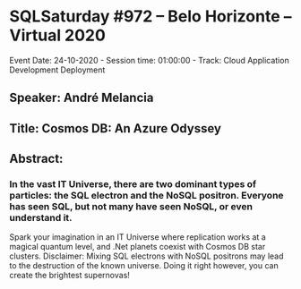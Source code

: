 # SQLSaturday #972 – Belo Horizonte – Virtual 2020
Event Date: 24-10-2020 - Session time: 01:00:00 - Track: Cloud Application Development  Deployment
## Speaker: André Melancia
## Title: Cosmos DB: An Azure Odyssey
## Abstract:
### In the vast IT Universe, there are two dominant types of particles: the SQL electron and the NoSQL positron. Everyone has seen SQL, but not many have seen NoSQL, or even understand it.
Spark your imagination in an IT Universe where replication works at a magical quantum level, and .Net planets coexist with Cosmos DB star clusters.
Disclaimer: Mixing SQL electrons with NoSQL positrons may lead to the destruction of the known universe. Doing it right however, you can create the brightest supernovas!
